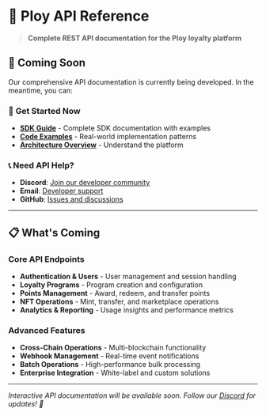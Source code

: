 # 📖 Ploy API Reference

> **Complete REST API documentation for the Ploy loyalty platform**

## 🚧 Coming Soon

Our comprehensive API documentation is currently being developed. In the meantime, you can:

### 🚀 **Get Started Now**
- **[SDK Guide](../integrations/sdk-integration-guide.md)** - Complete SDK documentation with examples
- **[Code Examples](../examples/code-examples-guide.md)** - Real-world implementation patterns
- **[Architecture Overview](../architecture/platform-architecture-overview.md)** - Understand the platform

### 📞 **Need API Help?**
- **Discord**: [Join our developer community](https://discord.gg/ploy)
- **Email**: [Developer support](mailto:developers@ploy.io)
- **GitHub**: [Issues and discussions](https://github.com/ploy-org/ploy)

---

## 📋 What's Coming

### **Core API Endpoints**
- **Authentication & Users** - User management and session handling
- **Loyalty Programs** - Program creation and configuration
- **Points Management** - Award, redeem, and transfer points
- **NFT Operations** - Mint, transfer, and marketplace operations
- **Analytics & Reporting** - Usage insights and performance metrics

### **Advanced Features**
- **Cross-Chain Operations** - Multi-blockchain functionality
- **Webhook Management** - Real-time event notifications
- **Batch Operations** - High-performance bulk processing
- **Enterprise Integration** - White-label and custom solutions

---

*Interactive API documentation will be available soon. Follow our [Discord](https://discord.gg/ploy) for updates! 🚀*